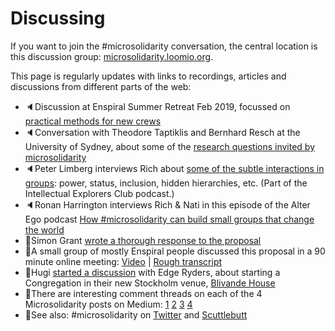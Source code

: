 # Discussing

If you want to join the \#microsolidarity conversation, the central location is this discussion group: [microsolidarity.loomio.org](http://microsolidarity.loomio.org).

This page is regularly updates with links to recordings, articles and discussions from different parts of the web:

* 🔈Discussion at Enspiral Summer Retreat Feb 2019, focussed on [practical methods for new crews]()
* 🔈Conversation with Theodore Taptiklis and Bernhard Resch at the University of Sydney, about some of the [research questions invited by microsolidarity](research-questions.md)
* 🔈Peter Limberg interviews Rich about [some of the subtle interactions in groups](https://anchor.fm/intellectualexplorersclub/episodes/Richard-D--Bartlett---Hosting-True-Belonging-e2v2r3): power, status, inclusion, hidden hierarchies, etc. \(Part of the Intellectual Explorers Club podcast.\)
* 🔈Ronan Harrington interviews Rich & Nati in this episode of the Alter Ego podcast [How \#microsolidarity can build small groups that change the world](https://anchor.fm/alterego/episodes/How-microsolidarity-can-build-small-groups-that-change-the-world---Interview-with-Rich-and-Nati-e2q85f)
* 📄Simon Grant [wrote a thorough response to the proposal](http://www.simongrant.org/pubs/web/2018/12/Rich-microsolidarity.html)
* 🎥A small group of mostly Enspiral people discussed this proposal in a 90 minute online meeting: [Video](https://youtu.be/_ShH3x1hgY0) \| [Rough transcript](https://docs.google.com/document/d/12Ded5lXwlHjH1ILULHg5ZZek0iu9kOPhLXPKHefq-Ss/edit#)
* 📄Hugi [started a discussion](https://edgeryders.eu/t/a-template-for-microsolidarity/9277) with Edge Ryders, about starting a Congregation in their new Stockholm venue, [Blivande House](https://edgeryders.eu/t/blivande-house-and-studio-beta-sneak-peek/9123)
* 📄There are interesting comment threads on each of the 4 Microsolidarity posts on Medium: [1](https://medium.com/enspiral-tales/courage-before-hope-a-proposal-to-weave-emotional-and-economic-microsolidarity-87bc81372a09) [2](https://medium.com/p/7c6e7ce63eda) [3](https://medium.com/p/4109e702a07d) [4](https://medium.com/p/a947d881f4b8)
* 🦜See also: \#microsolidarity on [Twitter](https://twitter.com/search?f=tweets&vertical=default&q=%23microsolidarity&src=typd) and [Scuttlebutt](http://scuttlebutt.nz) 



